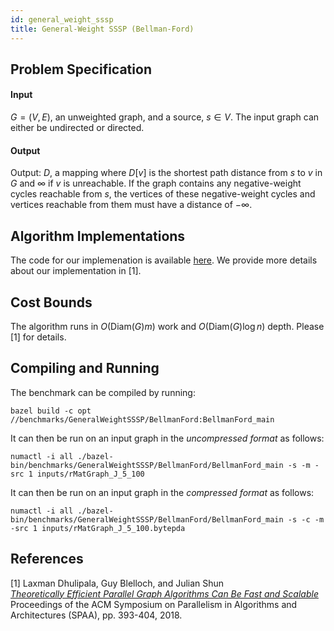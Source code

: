 ```yaml
---
id: general_weight_sssp
title: General-Weight SSSP (Bellman-Ford)
---
```


## Problem Specification
#### Input
$G=(V, E)$, an unweighted graph, and a source, $s \in V$. The input
graph can either be undirected or directed.

#### Output
Output: $D$, a mapping where $D[v]$ is the shortest path distance from
$s$ to $v$ in $G$ and $\infty$ if $v$ is unreachable.  If the graph
contains any negative-weight cycles reachable from $s$, the vertices
of these negative-weight cycles and vertices reachable from them must
have a distance of $-\infty$.

## Algorithm Implementations

The code for our implemenation is available
[here](https://github.com/ldhulipala/gbbs/tree/master/benchmarks/GeneralWeightSSSP/BellmanFord).
We provide more details about our implementation in [1].

## Cost Bounds

The algorithm runs in $O(\mathsf{Diam}(G)m)$ work and $O(\mathsf{Diam}(G) \log n)$
depth. Please [1] for details.


## Compiling and Running

The benchmark can be compiled by running:
```
bazel build -c opt //benchmarks/GeneralWeightSSSP/BellmanFord:BellmanFord_main
```

It can then be run on an input graph in the *uncompressed format* as follows:
```
numactl -i all ./bazel-bin/benchmarks/GeneralWeightSSSP/BellmanFord/BellmanFord_main -s -m -src 1 inputs/rMatGraph_J_5_100
```

It can then be run on an input graph in the *compressed format* as follows:
```
numactl -i all ./bazel-bin/benchmarks/GeneralWeightSSSP/BellmanFord/BellmanFord_main -s -c -m -src 1 inputs/rMatGraph_J_5_100.bytepda
```

## References

[1] Laxman Dhulipala, Guy Blelloch, and Julian Shun<br/>
[*Theoretically Efficient Parallel Graph Algorithms Can Be Fast and Scalable*](https://ldhulipala.github.io/papers/gbbs_topc.pdf)<br/>
Proceedings of the ACM Symposium on Parallelism in Algorithms and Architectures (SPAA), pp. 393-404, 2018. <br/>
